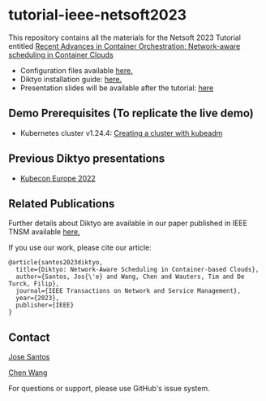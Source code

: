 # tutorial-ieee-netsoft2023

This repository contains all the materials for the Netsoft 2023 Tutorial 
entitled [Recent Advances in Container Orchestration: Network-aware scheduling 
in Container Clouds](https://netsoft2023.ieee-netsoft.org/program/tutorials)

* Configuration files available [here.](./demo-netsoft-2023)
* Diktyo installation guide: [here.](./docs/Installation_Guide_Diktyo_v1.pdf)
* Presentation slides will be available after the tutorial: [here](./presentation/JoseSantos_ChenWang_Tutorial_IEEE_Netsoft_2023.pdf)

## Demo Prerequisites (To replicate the live demo)

* Kubernetes cluster v1.24.4: [Creating a cluster with kubeadm](https://kubernetes.io/docs/setup/production-environment/tools/kubeadm/create-cluster-kubeadm/)

## Previous Diktyo presentations

* [Kubecon Europe 2022](https://www.youtube.com/watch?v=E4cP275_OCs)
 
## Related Publications

Further details about Diktyo are available in our paper published in IEEE TNSM available [here.](https://ieeexplore.ieee.org/abstract/document/10111024)

If you use our work, please cite our article: 

```
@article{santos2023diktyo,
  title={Diktyo: Network-Aware Scheduling in Container-based Clouds},
  author={Santos, Jos{\'e} and Wang, Chen and Wauters, Tim and De Turck, Filip},
  journal={IEEE Transactions on Network and Service Management},
  year={2023},
  publisher={IEEE}
}
```

## Contact

[Jose Santos](https://github.com/jpedro1992/)

[Chen Wang](https://github.com/wangchen615)

For questions or support, please use GitHub's issue system.

